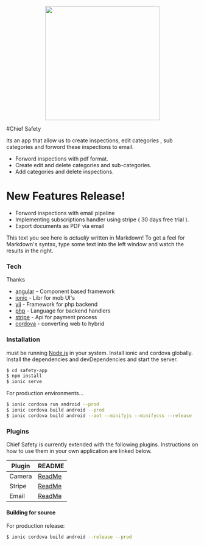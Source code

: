 
<p align="center"> <img src="https://user-images.githubusercontent.com/33973828/45661881-ecb9aa00-bb18-11e8-9c30-b1341609e9a4.png" width="300"/></p>

#Chief Safety

Its an app that allow us to create inspections, edit categories , sub categories and forword these inspections to email. 

  - Forword inspections with pdf format.
  - Create edit and delete categories and sub-categories.
  - Add categories and delete inspections.

# New Features Release!

  - Forword inspections with email pipeline
  - Implementing subscriptions handler using stripe ( 30 days free trial ).
  - Export documents as PDF via email 


This text you see here is *actually* written in Markdown! To get a feel for Markdown's syntax, type some text into the left window and watch the results in the right.

### Tech

Thanks
* [angular] - Component based framework 
* [ionic] - Libr for mob UI's
* [yii] - Framework for php backend
* [php] - Language for backend handlers
* [stripe] - Api for payment process
* [cordova] - converting web to hybrid 

### Installation

must be running [Node.js](https://nodejs.org/) in your system. Install ionic and cordova globally.
Install the dependencies and devDependencies and start the server.
```sh
$ cd safety-app
$ npm install 
$ ionic serve
```

For production environments...

```sh
$ ionic cordova run android --prod
$ ionic cordova build android --prod
$ ionic cordova build android --aot --minifyjs --minifycss --release
```

### Plugins
Chief Safety is currently extended with the following plugins. Instructions on how to use them in your own application are linked below.

| Plugin | README |
| ------ | ------ |
| Camera | [ReadMe](https://github.com/apache/cordova-plugin-camera/blob/master/README.md) |
| Stripe | [ReadMe](https://github.com/zyra/cordova-plugin-stripe/blob/master/README.md) |
| Email | [ReadMe](https://github.com/katzer/cordova-plugin-email-composer/blob/master/README.md) |


#### Building for source
For production release:
```sh
$ ionic cordova build android --release --prod
```
   [Angular]: <http://angular.io>
   [Ionic]: <http://ionicframework.com>
   [stripe]: <http://stripe.com>
   [yii]: <https://www.yiiframework.com/>
   [php]: <http://php.net/>
   [cordova]: <https://cordova.apache.org/>
  

